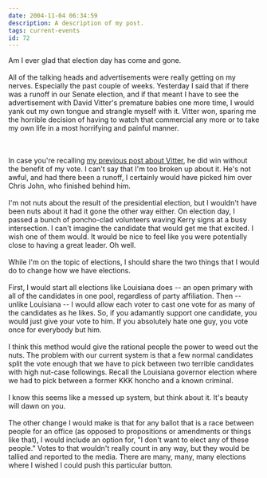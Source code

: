 ```yaml
---
date: 2004-11-04 06:34:59
description: A description of my post.
tags: current-events
id: 72
---
```

Am I ever glad that election day has come and gone.<br />
<br />
All of the talking heads and advertisements were really getting on my nerves.  Especially the past couple of weeks.  Yesterday I said that if there was a runoff in our Senate election, and if that meant I have to see the advertisement with David Vitter's premature babies one more time, I would yank out my own tongue and strangle myself with it.  Vitter won, sparing me the horrible decision of having to watch that commercial any more or to take my own life in a most horrifying and painful manner.
<!--more--><br /><br />In case you're recalling <a href="http://www.theskinnyonbenny.com/blog/archives/00000063.php" class="mainbox">my previous post about Vitter</a>, he did win without the benefit of my vote.  I can't say that I'm too broken up about it.  He's not awful, and had there been a runoff, I certainly would have picked him over Chris John, who finished behind him.<br />
<br />
I'm not nuts about the result of the presidential election, but I wouldn't have been nuts about it had it gone the other way either.  On election day, I passed a bunch of poncho-clad volunteers waving Kerry signs at a busy intersection.  I can't imagine the candidate that would get me that excited.  I wish one of them would.  It would be nice to feel like you were potentially close to having a great leader.  Oh well.<br />
<br />
While I'm on the topic of elections, I should share the two things that I would do to change how we have elections.<br />
<br />
First, I would start all elections like Louisiana does -- an open primary with all of the candidates in one pool, regardless of party affiliation.  Then -- unlike Louisiana -- I would allow each voter to cast one vote for as many of the candidates as he likes.  So, if you adamantly support one candidate, you would just give your vote to him.  If you absolutely hate one guy, you vote once for everybody but him.<br />
<br />
I think this method would give the rational people the power to weed out the nuts.  The problem with our current system is that a few normal candidates split the vote enough that we have to pick between two terrible candidates with high nut-case followings.  Recall the Louisiana governor election where we had to pick between a former KKK honcho and a known criminal.  <br />
<br />
I know this seems like a messed up system, but think about it.  It's beauty will dawn on you.<br />
<br />
The other change I would make is that for any ballot that is a race between people for an office (as opposed to propositions or amendments or things like that), I would include an option for, "I don't want to elect any of these people."  Votes to that wouldn't really count in any way, but they would be tallied and reported to the media.  There are many, many, many elections where I wished I could push this particular button.<br />
<br />
<br />
<br />

